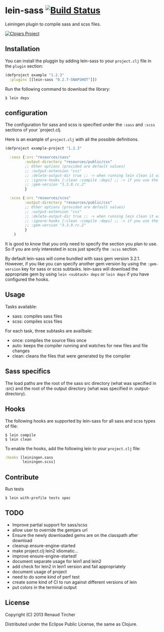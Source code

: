 # lein-sass [![Build Status](https://travis-ci.org/101loops/lein-sass.svg)](https://travis-ci.org/101loops/lein-sass)

Leiningen plugin to compile sass and scss files.

[![Clojars Project](http://clojars.org/lein-sass/latest-version.svg)](http://clojars.org/lein-sass)

## Installation

You can install the pluggin by adding lein-sass to your `project.clj` file in the `plugin` section:

```clj
(defproject example "1.2.3"
  :plugins [[lein-sass "0.2.7-SNAPSHOT"]])
```

Run the following command to download the library:

    $ lein deps

## configuration

The configuration for sass and scss is specified under the `:sass` and `:scss` sections of your `project.clj.

Here is an example of `project.clj` with all the possible definitions.

```clj
(defproject example-project "1.2.3"

  :sass {:src "resources/sass"
         :output-directory "resources/public/css"
         ;; Other options (provided are default values)
         ;; :output-extension "css"
         ;; :delete-output-dir true ;; -> when running lein clean it will delete the output directory if it does not contain any file
         ;; :ignore-hooks [:clean :compile :deps] ;; -> if you use the hooks, this option allows you to remove some hooks that you don't want to run
         ;; :gem-version "3.3.0.rc.2"
         }

  :scss {:src "resources/scss"
         :output-directory "resources/public/css"
         ;; Other options (provided are default values)
         ;; :output-extension "css"
         ;; :delete-output-dir true ;; -> when running lein clean it will delete the output directory if it does not contain any file
         ;; :ignore-hooks [:clean :compile :deps] ;; -> if you use the hooks, this option allows you to remove some hooks that you don't want to run
         ;; :gem-version "3.3.0.rc.2"
         }
    )
```

It is good to know that you only need to specify the section you plan to use.  So if you are only interested in scss just specify the `:scss` section.

By default lein-sass will come bundled with sass gem version 3.2.1. However, if you like you can specify another gem version by using the `:gem-version` key for sass or scss subtasks.
lein-sass will download the appropriate gem by using `lein <subtask> deps` or `lein deps` if you have configured the hooks.

## Usage

Tasks available:

* sass: compiles sass files
* scss: compiles scss files

For each task, three subtasks are availbale:

* once: compiles the source files once
* auto: keeps the compiler running and watches for new files and file changes
* clean: cleans the files that were generated by the compiler

## Sass specifics

The load paths are the root of the sass src directory (what was specified in :src) and the root of the output directory (what was specified in :output-directory).

## Hooks

The following hooks are supported by lein-sass for all sass and scss types of file:

    $ lein compile
    $ lein clean

To enable the hooks, add the following lein to your `project.clj` file:

```clj
:hooks [leiningen.sass
        leiningen.scss]
```

## Contribute

Run tests

    $ lein with-profile tests spec

## TODO

* Improve partial support for sass/scss
* allow user to override the gemjars url
* Ensure the newly downloaded gems are on the classpath after download
* cleanup ensure-engine-started
* make project.clj lein2 idiomatic...
* improve ensure-engine-started!
* document separate usage for lein1 and lein2
* add check for lein2 in lein1 version and fail appropriately
* document usage of project
* need to do some kind of perf test
* create some kind of CI to run against different versions of lein
* put colors in the terminal output

## License

Copyright (C) 2013 Renaud Tircher

Distributed under the Eclipse Public License, the same as Clojure.
